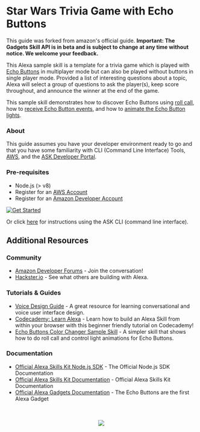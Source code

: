 #  Star Wars Trivia Game with Echo Buttons

This guide was forked from amazon's official guide.
**Important: The Gadgets Skill API is in beta and is subject to change at any time without notice. We welcome your feedback.**

This Alexa sample skill is a template for a trivia game which is played with [Echo Buttons](https://www.amazon.com/Echo-Buttons-Alexa-Gadget-Pack/dp/B072C4KCQH) in multiplayer mode but can also be played without buttons in single player mode. Provided a list of interesting questions about a topic, Alexa will select a group of questions to ask the player(s), keep score throughout, and announce the winner at the end of the game.

This sample skill demonstrates how to discover Echo Buttons using [roll call](https://developer.amazon.com/docs/gadget-skills/discover-echo-buttons.html#goals), how to [receive Echo Button events](https://developer.amazon.com/docs/gadget-skills/receive-echo-button-events.html), and how to [animate the Echo Button lights](https://developer.amazon.com/docs/gadget-skills/control-echo-buttons.html#animate).

### About
This guide assumes you have your developer environment ready to go and that you have some familiarity with CLI (Command Line Interface) Tools, [AWS](https://aws.amazon.com/), and the [ASK Developer Portal](https://developer.amazon.com/alexa-skills-kit).

### Pre-requisites

* Node.js (> v8)
* Register for an [AWS Account](https://aws.amazon.com/)
* Register for an [Amazon Developer Account](https://developer.amazon.com)


[![Get Started](https://camo.githubusercontent.com/db9b9ce26327ad3bac57ec4daf0961a382d75790/68747470733a2f2f6d2e6d656469612d616d617a6f6e2e636f6d2f696d616765732f472f30312f6d6f62696c652d617070732f6465782f616c6578612f616c6578612d736b696c6c732d6b69742f7475746f7269616c732f67656e6572616c2f627574746f6e732f627574746f6e5f6765745f737461727465642e5f5454485f2e706e67)](./instructions/1-voice-user-interface.md)

Or click [here](./instructions/7-cli.md) for instructions using the ASK CLI (command line interface).

## Additional Resources

### Community
* [Amazon Developer Forums](https://forums.developer.amazon.com/spaces/311/gadgets-beta.html) - Join the conversation!
* [Hackster.io](https://www.hackster.io/amazon-alexa) - See what others are building with Alexa.

### Tutorials & Guides
* [Voice Design Guide](https://developer.amazon.com/designing-for-voice/) - A great resource for learning conversational and voice user interface design.
* [Codecademy: Learn Alexa](https://www.codecademy.com/learn/learn-alexa) - Learn how to build an Alexa Skill from within your browser with this beginner friendly tutorial on Codecademy!
* [Echo Buttons Color Changer Sample Skill](https://github.com/alexa/skill-sample-nodejs-buttons-colorchanger) - A simpler skill that shows how to do roll call and control light animations for Echo Buttons.

### Documentation
* [Official Alexa Skills Kit Node.js SDK](https://www.npmjs.com/package/ask-sdk) - The Official Node.js SDK Documentation
* [Official Alexa Skills Kit Documentation](https://developer.amazon.com/docs/ask-overviews/build-skills-with-the-alexa-skills-kit.html) - Official Alexa Skills Kit Documentation
* [Official Alexa Gadgets Documentation](https://developer.amazon.com/alexa/alexa-gadgets) - The Echo Buttons are the first Alexa Gadget

<p align="center">
  <br/>
  <br/>
  <img src="https://images-na.ssl-images-amazon.com/images/I/61GquaDrMWL._SY450_.jpg"/>
</p>
